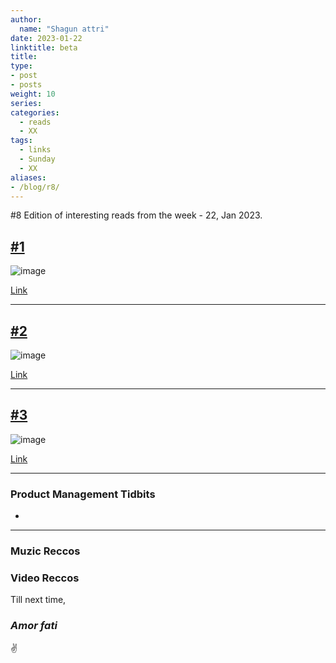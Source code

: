 ```yaml
---
author:
  name: "Shagun attri"
date: 2023-01-22
linktitle: beta
title: 
type:
- post
- posts
weight: 10
series:
categories:
  - reads
  - XX
tags:
  - links
  - Sunday
  - XX
aliases:
- /blog/r8/
---
```


#8 Edition of interesting reads from the week - 22, Jan 2023.

## [#1 ]( )




![image]( )

[Link]( )

---

## [#2 ]( )




![image]( )

[Link]( )

---

## [#3 ]( )

![image]( )

[Link]( )

---


### Product Management Tidbits

- 

---

### Muzic Reccos


### Video Reccos


Till next time,
### *Amor fati*
✌️
